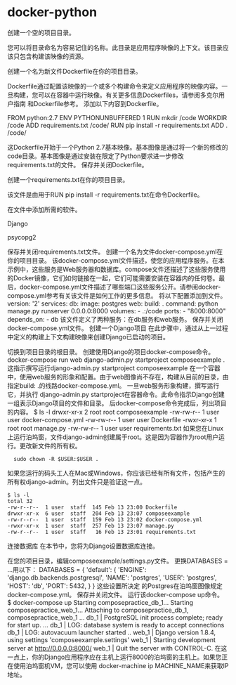# docker-python

创建一个空的项目目录。

您可以将目录命名为容易记住的名称。此目录是应用程序映像的上下文。该目录应该只包含构建该映像的资源。

创建一个名为新文件Dockerfile在你的项目目录。

Dockerfile通过配置该映像的一个或多个构建命令来定义应用程序的映像内容。一旦构建，您可以在容器中运行映像。有关更多信息Dockerfiles，请参阅多克尔用户指南 和Dockerfile参考。
添加以下内容到Dockerfile。

 FROM python:2.7
 ENV PYTHONUNBUFFERED 1
 RUN mkdir /code
 WORKDIR /code
 ADD requirements.txt /code/
 RUN pip install -r requirements.txt
 ADD . /code/
 
这Dockerfile开始于一个Python 2.7基本映像。基本图像是通过将一个新的修改的code目录。基本图像是通过安装在限定了Python要求进一步修改requirements.txt的文件。
保存并关闭Dockerfile。

创建一个requirements.txt在你的项目目录。

该文件是由用于RUN pip install -r requirements.txt在命令Dockerfile。

在文件中添加所需的软件。

 Django
 
 psycopg2
 
保存并关闭requirements.txt文件。
创建一个名为文件docker-compose.yml在你的项目目录。
该docker-compose.yml文件描述，使您的应用程序服务。在本示例中，这些服务是Web服务器和数据库。compose文件还描述了这些服务使用的Docker镜像，它们如何链接在一起，它们可能需要安装在容器内的任何卷。最后，docker-compose.yml文件描述了哪些端口这些服务公开。请参阅docker-compose.yml参考有关该文件是如何工作的更多信息。
将以下配置添加到文件。
 version: '2'
 services:
   db:
     image: postgres
   web:
     build: .
     command: python manage.py runserver 0.0.0.0:8000
     volumes:
       - .:/code
     ports:
       - "8000:8000"
     depends_on:
       - db
该文件定义了两种服务：在db服务和web服务。
保存并关闭docker-compose.yml文件。
创建一个Django项目
在此步骤中，通过从上一过程中定义的构建上下文构建映像来创建Django已启动的项目。

切换到项目目录的根目录。
创建使用Django的项目docker-compose命令。
 docker-compose run web django-admin.py startproject composeexample .
这指示撰写运行django-admin.py startproject composeexample 在一个容器中，使用web服务的形象和配置。由于web图像尚不存在，构建从目前的目录，由指定build: .的线路docker-compose.yml。
一旦web服务形象构建，撰写运行它，并执行 django-admin.py startproject在容器命令。此命令指示Django创建一组表示Django项目的文件和目录。
后docker-compose命令完成后，列出项目的内容。
 $ ls -l
 drwxr-xr-x 2 root   root   composeexample
 -rw-rw-r-- 1 user   user   docker-compose.yml
 -rw-rw-r-- 1 user   user   Dockerfile
 -rwxr-xr-x 1 root   root   manage.py
 -rw-rw-r-- 1 user   user   requirements.txt
如果您在Linux上运行泊坞窗，文件django-admin创建属于root。这是因为容器作为root用户运行。更改新文件的所有权。

      sudo chown -R $USER:$USER .
如果您运行的码头工人在Mac或Windows，你应该已经有所有文件，包括产生的所有权django-admin。列出文件只是验证这一点。

    $ ls -l
    total 32
    -rw-r--r--  1 user  staff  145 Feb 13 23:00 Dockerfile
    drwxr-xr-x  6 user  staff  204 Feb 13 23:07 composeexample
    -rw-r--r--  1 user  staff  159 Feb 13 23:02 docker-compose.yml
    -rwxr-xr-x  1 user  staff  257 Feb 13 23:07 manage.py
    -rw-r--r--  1 user  staff   16 Feb 13 23:01 requirements.txt
连接数据库
在本节中，您将为Django设置数据库连接。

在您的项目目录，编辑composeexample/settings.py文件。
更换DATABASES = ...用以下：
 DATABASES = {
     'default': {
         'ENGINE': 'django.db.backends.postgresql',
         'NAME': 'postgres',
         'USER': 'postgres',
         'HOST': 'db',
         'PORT': 5432,
     }
 }
这些设置所决定 的Postgres在泊坞窗图像规定docker-compose.yml。
保存并关闭文件。
运行该docker-compose up命令。
 $ docker-compose up
 Starting composepractice_db_1...
 Starting composepractice_web_1...
 Attaching to composepractice_db_1, composepractice_web_1
 ...
 db_1  | PostgreSQL init process complete; ready for start up.
 ...
 db_1  | LOG:  database system is ready to accept connections
 db_1  | LOG:  autovacuum launcher started
 ..
 web_1 | Django version 1.8.4, using settings 'composeexample.settings'
 web_1 | Starting development server at http://0.0.0.0:8000/
 web_1 | Quit the server with CONTROL-C.
在这一点上，你的Django应用程序应在主机上运行8000的泊坞窗的主机上。如果您正在使用泊坞窗机VM，您可以使用 docker-machine ip MACHINE_NAME来获取IP地址。
